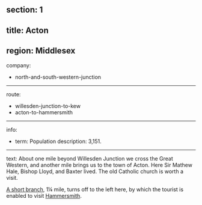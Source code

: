 section: 1
----
title: Acton
----
region: Middlesex
----
company:
- north-and-south-western-junction
----
route:
- willesden-junction-to-kew
- acton-to-hammersmith
----
info:
- term: Population
  description: 3,151.
----
text: About one mile beyond Willesden Junction we cross the Great Western, and another mile brings us to the town of Acton. Here Sir Mathew Hale, Bishop Lloyd, and Baxter lived. The old Catholic church is worth a visit.

[A short branch](/routes/acton-to-hammersmith), 1¼ mile, turns off to the left here, by which the tourist is enabled to visit [Hammersmith](/stations/hammersmith).
